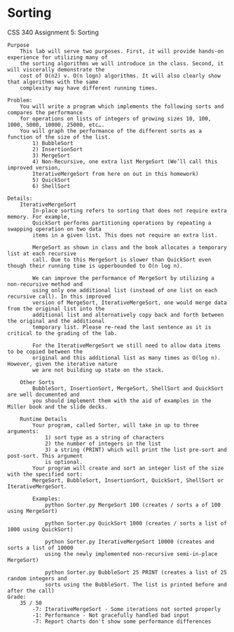 # Sorting
 CSS 340 Assignment 5: Sorting

	Purpose
		This lab will serve two purposes. First, it will provide hands-on experience for utilizing many of
		the sorting algorithms we will introduce in the class. Second, it will viscerally demonstrate the
		cost of O(n2) v. O(n logn) algorithms. It will also clearly show that algorithms with the same
		complexity may have different running times.
	
	Problem:
		You will write a program which implements the following sorts and compares the performance
		for operations on lists of integers of growing sizes 10, 100, 1000, 5000, 10000, 25000, etc….
		You will graph the performance of the different sorts as a function of the size of the list.
			1) BubbleSort
			2) InsertionSort
			3) MergeSort
			4) Non-Recursive, one extra list MergeSort (We’ll call this improved version,
			IterativeMergeSort from here on out in this homework)
			5) QuickSort
			6) ShellSort
	
	Details:
		IterativeMergeSort
			In-place sorting refers to sorting that does not require extra memory. For example,
			QuickSort performs partitioning operations by repeating a swapping operation on two data
			items in a given list. This does not require an extra list.
			
			MergeSort as shown in class and the book allocates a temporary list at each recursive
			call. Due to this MergeSort is slower than QuickSort even though their running time is upperbounded to O(n log n). 
			
			We can improve the performance of MergeSort by utilizing a non-recursive method and
			using only one additional list (instead of one list on each recursive call). In this improved
			version of MergeSort, IterativeMergeSort, one would merge data from the original list into the
			additional list and alternatively copy back and forth between the original and the additional
			temporary list. Please re-read the last sentence as it is critical to the grading of the lab.
			
			For the IterativeMergeSort we still need to allow data items to be copied between the
			original and this additional list as many times as O(log n). However, given the iterative nature
			we are not building up state on the stack.
		
		Other Sorts
			BubbleSort, InsertionSort, MergeSort, ShellSort and QuickSort are well documented and
			you should implement them with the aid of examples in the Miller book and the slide decks.
			
		Runtime Details
			Your program, called Sorter, will take in up to three arguments:
				1) sort type as a string of characters
				2) the number of integers in the list
				3) a string (PRINT) which will print the list pre-sort and post-sort. This argument
				is optional.
			Your program will create and sort an integer list of the size with the specified sort:
			MergeSort, BubbleSort, InsertionSort, QuickSort, ShellSort or IterativeMergeSort.
			
			Examples:
				python Sorter.py MergeSort 100 (creates / sorts a of 100 using MergeSort)
				
				python Sorter.py QuickSort 1000 (creates / sorts a list of 1000 using QuickSort)
				
				python Sorter.py IterativeMergeSort 10000 (creates and sorts a list of 10000
				using the newly implemented non-recursive semi-in-place MergeSort)
				
				python Sorter.py BubbleSort 25 PRINT (creates a list of 25 random integers and
				sorts using the BubbleSort. The list is printed before and after the call)
	Grade:
		35 / 50
			-7: IterativeMergeSort - Some iterations not sorted properly
			-1: Performance - Not gracefully handled bad input
			-7: Report charts don't show some performance differences
